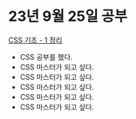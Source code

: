 # 23년 9월 25일 공부

[CSS 기초 - 1 정리](https://studysmart.tistory.com/57)

- CSS 공부를 했다.
- CSS 마스터가 되고 싶다.
- CSS 마스터가 되고 싶다.
- CSS 마스터가 되고 싶다.
- CSS 마스터가 되고 싶다.
- CSS 마스터가 되고 싶다.